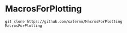 MacrosForPlotting
=================

```
git clone https://github.com/salerno/MacrosForPlotting MacrosForPlotting
```
